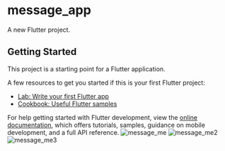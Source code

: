 # message_app

A new Flutter project.

## Getting Started

This project is a starting point for a Flutter application.

A few resources to get you started if this is your first Flutter project:

- [Lab: Write your first Flutter app](https://docs.flutter.dev/get-started/codelab)
- [Cookbook: Useful Flutter samples](https://docs.flutter.dev/cookbook)

For help getting started with Flutter development, view the
[online documentation](https://docs.flutter.dev/), which offers tutorials,
samples, guidance on mobile development, and a full API reference.
![message_me](https://github.com/FatimaAzaizeh/message_me/assets/164844640/cee2de32-38c2-4edc-b030-fb6bd05bcbcf)
![message_me2](https://github.com/FatimaAzaizeh/message_me/assets/164844640/6d10c0f3-da84-4093-b178-c6922abb5eaa)
![message_me3](https://github.com/FatimaAzaizeh/message_me/assets/164844640/f0942369-fac9-419d-9c14-357c6eb64b71)
